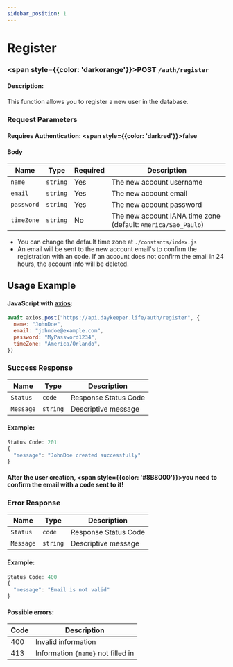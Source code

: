 ```yaml
---
sidebar_position: 1
---
```


# Register

### <span style={{color: 'darkorange'}}>POST</span> `/auth/register`

#### Description:

This function allows you to register a new user in the database.

### Request Parameters

#### Requires Authentication: <span style={{color: 'darkred'}}>false</span>

#### Body

| Name       | Type     | Required | Description                                                   |
| ---------- | -------- | -------- | ------------------------------------------------------------- |
| `name`     | `string` | Yes      | The new account username                                      |
| `email`    | `string` | Yes      | The new account email                                         |
| `password` | `string` | Yes      | The new account password                                      |
| `timeZone` | `string` | No       | The new account IANA time zone (default: `America/Sao_Paulo`) |

- You can change the default time zone at `./constants/index.js`
- An email will be sent to the new account email's to confirm the registration with an code. If an account does not confirm the email in 24 hours, the account info will be deleted.

## Usage Example

#### JavaScript with <a href="https://axios-http.com/docs/intro">axios</a>:

```javascript
await axios.post("https://api.daykeeper.life/auth/register", {
  name: "JohnDoe",
  email: "johndoe@example.com",
  password: "MyPassword1234",
  timeZone: "America/Orlando",
})
```

### Success Response

| Name      | Type     | Description          |
| --------- | -------- | -------------------- |
| `Status`  | `code`   | Response Status Code |
| `Message` | `string` | Descriptive message  |

#### Example:

```javascript
Status Code: 201
{
  "message": "JohnDoe created successfully"
}
```

#### After the user creation, <span style={{color: '#8B8000'}}>you need to confirm the email with a code sent to it!</span>

### Error Response

| Name      | Type     | Description          |
| --------- | -------- | -------------------- |
| `Status`  | `code`   | Response Status Code |
| `Message` | `string` | Descriptive message  |

#### Example:

```javascript
Status Code: 400
{
  "message": "Email is not valid"
}
```

#### Possible errors:

| Code | Description                        |
| ---- | ---------------------------------- |
| 400  | Invalid information                |
| 413  | Information `{name}` not filled in |
